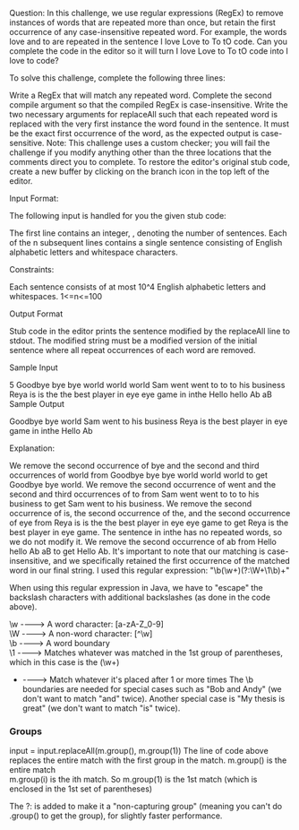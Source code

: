Question:
In this challenge, we use regular expressions (RegEx) to remove instances of words that are repeated more than once, but retain the first occurrence of any case-insensitive repeated word. For example, the words love and to are repeated in the sentence I love Love to To tO code. Can you complete the code in the editor so it will turn I love Love to To tO code into I love to code?

To solve this challenge, complete the following three lines:

Write a RegEx that will match any repeated word.
Complete the second compile argument so that the compiled RegEx is case-insensitive.
Write the two necessary arguments for replaceAll such that each repeated word is replaced with the very first instance the word found in the sentence. It must be the exact first occurrence of the word, as the expected output is case-sensitive.
Note: This challenge uses a custom checker; you will fail the challenge if you modify anything other than the three locations that the comments direct you to complete. To restore the editor's original stub code, create a new buffer by clicking on the branch icon in the top left of the editor.

Input Format:

The following input is handled for you the given stub code:

The first line contains an integer, , denoting the number of sentences.
Each of the n subsequent lines contains a single sentence consisting of English alphabetic letters and whitespace characters.

Constraints:

Each sentence consists of at most 10^4 English alphabetic letters and whitespaces.
1<=n<=100

Output Format

Stub code in the editor prints the sentence modified by the replaceAll line to stdout. The modified string must be a modified version of the initial sentence where all repeat occurrences of each word are removed.

Sample Input

5
Goodbye bye bye world world world
Sam went went to to to his business
Reya is is the the best player in eye eye game
in inthe
Hello hello Ab aB
Sample Output

Goodbye bye world
Sam went to his business
Reya is the best player in eye game
in inthe
Hello Ab

Explanation:

We remove the second occurrence of bye and the second and third occurrences of world from Goodbye bye bye world world world to get Goodbye bye world.
We remove the second occurrence of went and the second and third occurrences of to from Sam went went to to to his business to get Sam went to his business.
We remove the second occurrence of is, the second occurrence of the, and the second occurrence of eye from Reya is is the the best player in eye eye game to get Reya is the best player in eye game.
The sentence in inthe has no repeated words, so we do not modify it.
We remove the second occurrence of ab from Hello hello Ab aB to get Hello Ab. It's important to note that our matching is case-insensitive, and we specifically retained the first occurrence of the matched word in our final string.
I used this regular expression: "\b(\w+)(?:\W+\1\b)+"

When using this regular expression in Java, we have to "escape" the backslash characters with additional backslashes (as done in the code above).

\w ----> A word character: [a-zA-Z_0-9] <br/>
\W ----> A non-word character: [^\w]<br/>
\b ----> A word boundary  <br/>
\1 ----> Matches whatever was matched in the 1st group of parentheses, which in this case is the (\w+)  <br/>
+ ----> Match whatever it's placed after 1 or more times
The \b boundaries are needed for special cases such as "Bob and Andy" (we don't want to match "and" twice). Another special case is "My thesis is great" (we don't want to match "is" twice).

### Groups
input = input.replaceAll(m.group(), m.group(1))
The line of code above replaces the entire match with the first group in the match.
m.group() is the entire match <br/>
m.group(i) is the ith match. So m.group(1) is the 1st match (which is enclosed in the 1st set of parentheses)

The ?: is added to make it a "non-capturing group" (meaning you can't do .group() to get the group), for slightly faster performance.